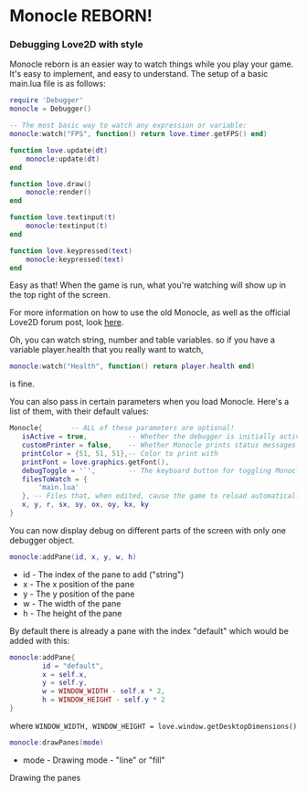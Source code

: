 # Monocle REBORN!

### Debugging Love2D with style

Monocle reborn is an easier way to watch things while you play your game. 
It's easy to implement, and easy to understand. The setup of a basic main.lua file is as follows:

```lua
require 'Debugger'
monocle = Debugger()

-- The most basic way to watch any expression or variable:
monocle:watch("FPS", function() return love.timer.getFPS() end)

function love.update(dt)
	monocle:update(dt)
end

function love.draw()
	monocle:render()
end

function love.textinput(t)
	monocle:textinput(t)
end

function love.keypressed(text)
	monocle:keypressed(text)
end
```
Easy as that! When the game is run, what you're watching will show up in the top right of the screen.

For more information on how to use the old Monocle, as well as the official Love2D forum post, look [here](http://love2d.org/forums/viewtopic.php?f=5&t=77108).

Oh, you can watch string, number and table variables. so if you have a variable player.health that you really want to watch,
```lua
monocle:watch("Health", function() return player.health end)
```
is fine.


 You can also pass in certain parameters when you load Monocle. Here's a list of them, with their default values:
 
 ```lua
 Monocle{       -- ALL of these parameters are optional!
	isActive = true,          -- Whether the debugger is initially active
	customPrinter = false,    -- Whether Monocle prints status messages to the output
	printColor = {51, 51, 51},-- Color to print with
	printFont = love.graphics.getFont(),
	debugToggle = '`',        -- The keyboard button for toggling Monocle
	filesToWatch = {
		'main.lua'
	}, -- Files that, when edited, cause the game to reload automatically,
	x, y, r, sx, sy, ox, oy, kx, ky
}
```


You can now display debug on different parts of the screen with only one debugger object.
```lua
monocle:addPane(id, x, y, w, h)
```

* id - The index of the pane to add ("string")
* x - The x position of the pane
* y - The y position of the pane
* w - The width of the pane
* h - The height of the pane










By default there is already a pane with the index "default" which would be added with this:
```lua
monocle:addPane{
        id = "default",
        x = self.x,
        y = self.y,
        w = WINDOW_WIDTH - self.x * 2,
        h = WINDOW_HEIGHT - self.y * 2
}
```

where `WINDOW_WIDTH, WINDOW_HEIGHT = love.window.getDesktopDimensions()`

```lua
monocle:drawPanes(mode)
```
* mode - Drawing mode - "line" or "fill"

Drawing the panes
